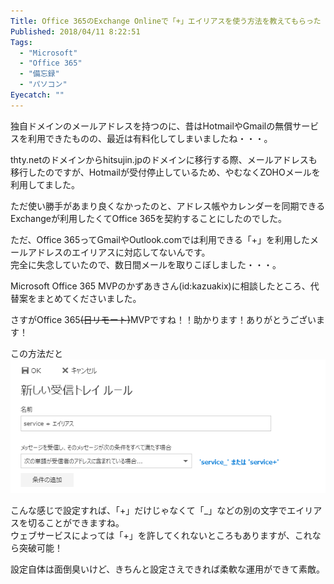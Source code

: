 ```yaml
---
Title: Office 365のExchange Onlineで「+」エイリアスを使う方法を教えてもらった
Published: 2018/04/11 8:22:51
Tags:
  - "Microsoft"
  - "Office 365"
  - "備忘録"
  - "パソコン"
Eyecatch: ""
---
```

独自ドメインのメールアドレスを持つのに、昔はHotmailやGmailの無償サービスを利用できたものの、最近は有料化してしまいましたね・・・。  

thty.netのドメインからhitsujin.jpのドメインに移行する際、メールアドレスも移行したのですが、Hotmailが受付停止しているため、やむなくZOHOメールを利用してました。  

ただ使い勝手があまり良くなかったのと、アドレス帳やカレンダーを同期できるExchangeが利用したくてOffice 365を契約することにしたのでした。  


ただ、Office 365ってGmailやOutlook.comでは利用できる「+」を利用したメールアドレスのエイリアスに対応してないんです。  
完全に失念していたので、数日間メールを取りこぼしました・・・。  




Microsoft Office 365 MVPのかずあきさん(id:kazuakix)に相談したところ、代替案をまとめてくださいました。  

<?# EmbedLink "http://blog.kazuakix.jp/entry/2018/04/09/213959" /?>  

さすがOffice 365~~(日リモート)~~MVPですね！！助かります！ありがとうございます！  

この方法だと  
![](20180410234545.png) 

こんな感じで設定すれば、「+」だけじゃなくて「_」などの別の文字でエイリアスを切ることができますね。  
ウェブサービスによっては「+」を許してくれないところもありますが、これなら突破可能！  

設定自体は面倒臭いけど、きちんと設定さえできれば柔軟な運用ができて素敵。  